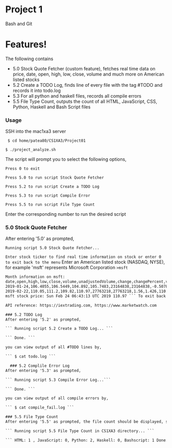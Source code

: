# Project 1
Bash and Git
# Features!
The following contains
  - 5.0 Stock Quote Fetcher (custom feature), fetches real time data on price, date, open, high, low, close,
volume and much more on American listed stocks
  - 5.2 Create a TODO Log, finds line of every file with the tag #TODO and records it into todo.log
  - 5.3 For all python and haskell files, records all compile errors
  - 5.5 File Type Count, outputs the count of all HTML, JavaScript, CSS, Python, Haskell and Bash Script files
### Usage
SSH into the mac1xa3 server

``` $ cd home/patea80/CS1XA3/Project01```

``` $ ./project_analyze.sh ```

The script will prompt you to select the following options,

``` Press 0 to exit ``` 

``` Press 5.0 to run script Stock Quote Fetcher ```

``` Press 5.2 to run script Create a TODO Log ```

``` Press 5.3 to run script Compile Error ```

``` Press 5.5 to run script File Type Count ```

Enter the corresponding number to run the desired script
### 5.0 Stock Quote Fetcher
After entering '5.0' as prompted,

``` Running script 5.0 Stock Quote Fetcher... ```

``` Enter stock ticker to find real time information on stock or enter 0 to exit back to the menu ``` Enter an
American listed stock (NASDAQ, NYSE), for example 'msft' represents Microsoft Corporation ``` >msft ``` 

``` 1
Month information on msft:
date,open,high,low,close,volume,unadjustedVolume,change,changePercent,vwap,label,changeOverTime
2019-01-24,106.4055,106.5449,104.892,105.7483,23164838,23164838,-0.507831,-0.478,105.5886,Jan 24,0 ...
2019-02-22,110.05,111.2,109.82,110.97,27763218,27763218,1.56,1.426,110.7459,Feb 22,0.04937857157041767 Current
msft stock price: Sun Feb 24 06:43:13 UTC 2019 110.97 ``` To exit back to the menu, enter 0 when prompted

API reference: https://iextrading.com, https://www.marketwatch.com

### 5.2 TODO Log
After entering '5.2' as prompted,

``` Running script 5.2 Create a TODO Log... ```

``` Done. ```

you can view output of all #TODO lines by,

``` $ cat todo.log ```

  ### 5.2 Complile Error Log
After entering '5.3' as prompted,

``` Running script 5.3 Compile Error Log...```

``` Done. ```

you can view output of all compile errors by,

``` $ cat compile_fail.log ```

### 5.5 File Type Count
After entering '5.5' as prompted, the file count should be displayed, something like this

``` Running script 5.5 File Type Count in CS1XA3 directory... ```

``` HTML: 1 , JavaScript: 0, Python: 2, Haskell: 0, Bashscript: 1 Done. ```

